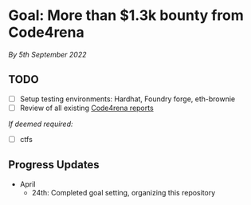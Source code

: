 # Goal: More than $1.3k bounty from Code4rena
_By 5th September 2022_

## TODO
- [ ] Setup testing environments: Hardhat, Foundry forge, eth-brownie
- [ ] Review of all existing [Code4rena reports](https://code4rena.com/reports)

_If deemed required:_
- [ ] ctfs


## Progress Updates
* April
  * 24th: Completed goal setting, organizing this repository   
